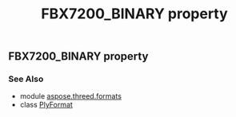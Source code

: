 ﻿---
title: FBX7200_BINARY property
second_title: Aspose.3D for Python via .NET API References
description: 
type: docs
weight: 190
url: /python-net/aspose.threed.formats/plyformat/fbx7200_binary/
is_root: false
---

## FBX7200_BINARY property


### See Also
* module [aspose.threed.formats](../../)
* class [PlyFormat](/3d/python-net/aspose.threed.formats/plyformat)
